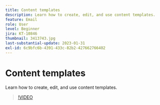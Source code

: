 ```yaml
---
title: Content templates
description: Learn how to create, edit, and use content templates.
feature: Email
role: User
level: Beginner
jira: KT-10846
thumbnail: 3413743.jpg
last-substantial-update: 2023-01-31
exl-id: 6c9bfc6b-4391-433c-82b2-427662766402
---
```

# Content templates

Learn how to create, edit, and use content templates.

>[!VIDEO](https://video.tv.adobe.com/v/3413743?quality=12&learn=on)
